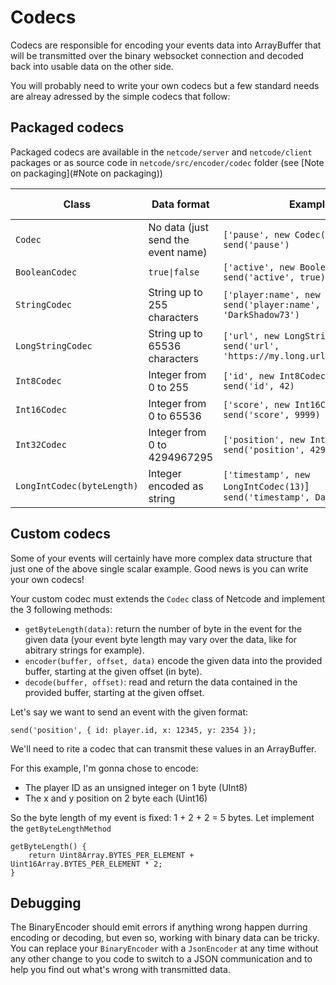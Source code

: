 # Codecs

Codecs are responsible for encoding your events data into ArrayBuffer that will be transmitted over the binary websocket connection and decoded back into usable data on the other side.

You will probably need to write your own codecs but a few standard needs are alreay adressed by the simple codecs that follow:

## Packaged codecs

Packaged codecs are available in the `netcode/server` and `netcode/client` packages or as source code in  `netcode/src/encoder/codec` folder (see [Note on packaging](#Note on packaging))

| Class                      | Data format                        | Example                                                      | Size (in byte)          |
| -------------------------- | ---------------------------------- | ------------------------------------------------------------ | ----------------------- |
| `Codec`                    | No data (just send the event name) | `['pause', new Codec()]`<br />`send('pause')`                | 0                       |
| `BooleanCodec`             | `true\|false`                       | `['active', new BooleanCodec()]`<br />`send('active', true)` | 1                       |
| `StringCodec`              | String up to 255 characters        | `['player:name', new StringCodec()]`<br />`send('player:name', 'DarkShadow73')` | 1 + (String length * 2) |
| `LongStringCodec`          | String up to 65536 characters      | `['url', new LongStringCodec()]`<br />`send('url', 'https://my.long.url/hash/xxx...')` | 2 + (String length * 2) |
| `Int8Codec`                | Integer from 0 to 255              | `['id', new Int8Codec()]`<br />`send('id', 42)`              | 1                       |
| `Int16Codec`               | Integer from 0 to 65536            | `['score', new Int16Codec()]`<br />`send('score', 9999)`     | 2                       |
| `Int32Codec`               | Integer from 0 to 4294967295       | `['position', new Int32Codec()]`<br />`send('position', 4294967295)` | 4                       |
| `LongIntCodec(byteLength)` | Integer encoded as string          | `['timestamp', new LongIntCodec(13)`]<br />`send('timestamp', Date.now())` | byteLength              |

## Custom codecs

Some of your events will certainly have more complex data structure that just one of the above single scalar example. Good news is you can write your own codecs!

Your custom codec must extends the `Codec` class of Netcode and implement the 3 following methods:

- `getByteLength(data)`: return the number of byte in the event for the given data (your event byte length may vary over the data, like for abitrary strings for example).
- `encoder(buffer, offset, data)` encode the given data into the provided buffer, starting at the given offset (in byte).
- `decode(buffer, offset)`: read and return the data contained in the provided buffer, starting at the given offset.

Let's say we want to send an event with the given format:

`send('position', { id: player.id, x: 12345, y: 2354 });`

We'll need to rite a codec that can transmit these values in an ArrayBuffer.

For this example, I'm gonna chose to encode:

-  The player ID as an unsigned integer on 1 byte (UInt8)
- The x and y position on 2 byte each (Uint16)

So the byte length of my event is fixed: 1 + 2 + 2 = 5 bytes. Let implement the `getByteLengthMethod`

```
getByteLength() {
    return Uint8Array.BYTES_PER_ELEMENT + Uint16Array.BYTES_PER_ELEMENT * 2;
}
```

## Debugging

The BinaryEncoder should emit errors if anything wrong happen durring encoding or decoding, but even so, working with binary data can be tricky.
You can replace your `BinaryEncoder` with a `JsonEncoder` at any time without any other change to you code to switch to a JSON communication and to help you find out what's wrong with transmitted data.
